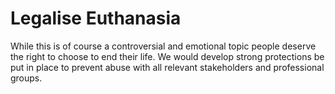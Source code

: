 Legalise Euthanasia
===================

While this is of course a controversial and emotional topic people 
deserve the right to choose to end their life. We would develop strong 
protections be put in place to prevent abuse with all relevant 
stakeholders and professional groups. 